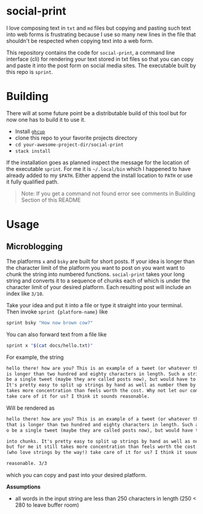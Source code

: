 # social-print

I love composing text in `txt` and `md` files but copying 
and pasting such text into web forms is frustrating because
I use so many new lines in the file that shouldn't be respected
when copying text into a web form.

This repository contains the code for `social-print`, a command 
line interface (cli) for rendering your text stored in 
txt files so that you can copy and paste it into the post form
on social media sites. The executable built by this repo is
`sprint`.

# Building

There will at some future point be a distributable build of this tool but for now
one has to build it to use it.

- Install [`ghcup`](https://www.haskell.org/ghcup/install/)
- clone this repo to your favorite projects directory
- `cd your-awesome-project-dir/social-print`
- `stack install`

If the installation goes as planned inspect the message for the location of the 
executable `sprint`. For me it is `~/.local/bin` which I happened to have already
added to my `$PATH`. Either append the install location to `PATH` or use it fully
qualified path.

> Note: If you get a command not found error see comments in Building Section of this README

# Usage

## Microblogging

The platforms `x` and `bsky` are built for short posts. If your idea is longer than 
the character limit of the platform you want to post on you want want to chunk
the string into numbered functions. `social-print` takes your long string and converts 
it to a sequence of chunks each of which is under the character limit 
of your desired platform. Each resulting post will include an index like `3/10`.

Take your idea and put it into a file or type it straight into your terminal.
Then invoke `sprint {platform-name}` like

``` sh
sprint bsky "How now brown cow?"
```

You can also forward text from a file like

``` sh
sprint x "$(cat docs/hello.txt)"
```

For example, the string

``` txt
hello there! how are you? This is an example of a tweet (or whatever they are called now) that
is longer than two hundred and eighty characters in length. Such a string would not be able to
be a single tweet (maybe they are called posts now), but would have to be split up into chunks.
It's pretty easy to split up strings by hand as well as number them by hand, but for me it still
takes more concentration than feels worth the cost. Why not let our computer friends (who love strings by the way!)
take care of it for us? I think it sounds reasonable.
```

Will be rendered as

``` txt
hello there! how are you? This is an example of a tweet (or whatever they are called now)
that is longer than two hundred and eighty characters in length. Such a string would not be able t
o be a single tweet (maybe they are called posts now), but would have to be split up 1/3

into chunks. It's pretty easy to split up strings by hand as well as number them by hand,
but for me it still takes more concentration than feels worth the cost. Why not let our computer friends
(who love strings by the way!) take care of it for us? I think it sounds 2/3

reasonable. 3/3
```

which you can copy and past into your desired platform.

**Assumptions**

- all words in the input string are less than 250 characters in length (250 < 280 to leave buffer room)
